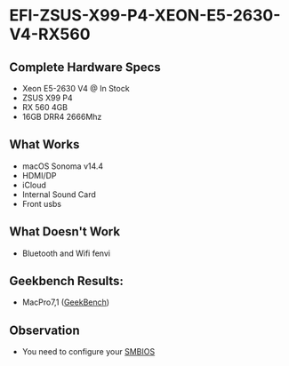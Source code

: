 # EFI-ZSUS-X99-P4-XEON-E5-2630-V4-RX560

## Complete Hardware Specs
- Xeon E5-2630 V4 @ In Stock
- ZSUS X99 P4
- RX 560 4GB 
- 16GB DRR4 2666Mhz

## What Works
- macOS Sonoma v14.4
- HDMI/DP
- iCloud
- Internal Sound Card
- Front usbs

## What Doesn't Work
- Bluetooth and Wifi fenvi

## Geekbench Results:
- MacPro7,1 ([GeekBench](https://browser.geekbench.com/v6/cpu/5113815))

## Observation
- You need to configure your <a href="https://github.com/corpnewt/GenSMBIOS">SMBIOS</a>
